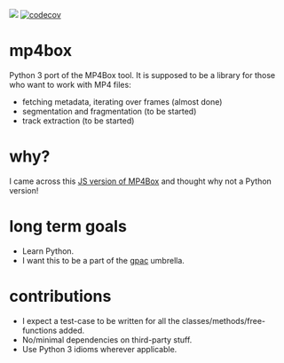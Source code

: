 ![](https://github.com/abhijeetbhagat/mp4box/workflows/build/badge.svg)
[![codecov](https://codecov.io/gh/abhijeetbhagat/mp4box/branch/master/graph/badge.svg)](https://codecov.io/gh/abhijeetbhagat/mp4box)

# mp4box
Python 3 port of the MP4Box tool. It is supposed to be a library for those who want to work with MP4 files:
* fetching metadata, iterating over frames (almost done)
* segmentation and fragmentation (to be started)
* track extraction (to be started)

# why?
I came across this [JS version of MP4Box](https://github.com/gpac/mp4box.js) and thought why not a Python version!

# long term goals
* Learn Python.
* I want this to be a part of the [gpac](https://github.com/gpac) umbrella.

# contributions
* I expect a test-case to be written for all the classes/methods/free-functions added.
* No/minimal dependencies on third-party stuff.
* Use Python 3 idioms wherever applicable.

